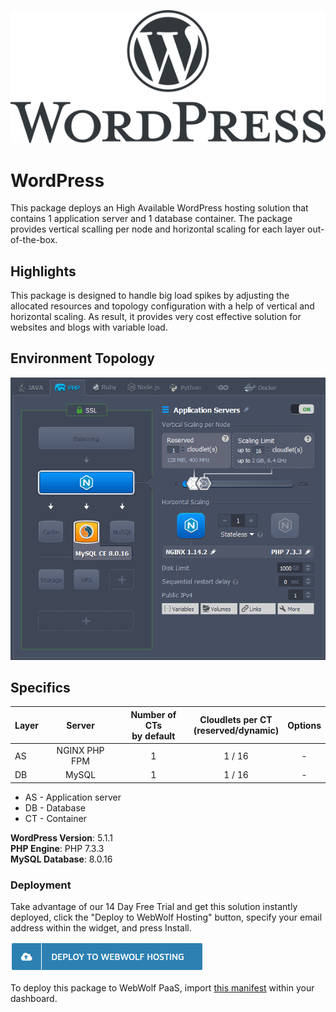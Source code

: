 [![Wordpress](images/wp-repo.png)](WordPress)

# WordPress
This package deploys an High Available WordPress hosting solution that contains 1 application server and 1 database container. The package provides vertical scalling per node and horizontal scaling for each layer out-of-the-box.

## Highlights
This package is designed to handle big load spikes by adjusting the allocated resources and topology configuration with a help of vertical and horizontal scaling. As result, it provides very cost effective solution for websites and blogs with variable load.

## Environment Topology

![wordpress-environment-topology](images/wordpress-environment-topology.png)

## Specifics

Layer                    |         Server        | Number of CTs <br/> by default | Cloudlets per CT <br/> (reserved/dynamic) | Options
------------------------ | :-------------------: | :----------------------------: | :---------------------------------------: | :-----:
AS                       |    NGINX PHP FPM      |               1                |                 1 / 16                    | -
DB                       |        MySQL          |               1                |                 1 / 16                    | -

* AS - Application server
* DB - Database
* CT - Container

**WordPress Version**: 5.1.1<br/>
**PHP Engine**: PHP 7.3.3<br/>
**MySQL Database**: 8.0.16

### Deployment

Take advantage of our 14 Day Free Trial and get this solution instantly deployed, click the "Deploy to WebWolf Hosting" button, specify your email address within the widget, and press Install.

[![GET IT HOSTED](https://raw.githubusercontent.com/mommaroodles/wordpress/master/images/deploy-to-webwolf.png)](https://reg.cloud.webwolf.systems/?manifest=https://github.com/mommaroodles/wordpress/raw/master/manifest.jps)

To deploy this package to WebWolf PaaS, import [this manifest](https://mommaroodles.github.io/wordpress/master/manifest.jps) within your dashboard.




